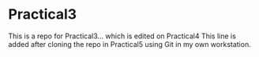 # Practical3
This is a repo for Practical3... which is edited on Practical4
This line is added after cloning the repo in Practical5 using Git in my own workstation.